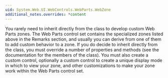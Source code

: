 ```yaml
---
uid: System.Web.UI.WebControls.WebParts.WebZone
additional_notes.overrides: *content
---
```


<p>You rarely need to inherit directly from the <xref href="System.Web.UI.WebControls.WebParts.WebZone"></xref> class to develop custom Web Parts zones. The Web Parts control set contains the specialized zones listed above in the Remarks section, and usually you can derive from one of them to add custom behavior to a zone. If you do decide to inherit directly from the <xref href="System.Web.UI.WebControls.WebParts.WebZone"></xref> class, you must override a number of properties and methods (see the documentation for the members of the <xref href="System.Web.UI.WebControls.WebParts.WebZone"></xref> class). You must also create a custom <xref href="System.Web.UI.WebControls.WebParts.WebPartManager"></xref> control, optionally a custom <xref href="System.Web.UI.WebControls.WebParts.WebPartDisplayMode"></xref> control to create a unique display mode in which to view your zone, and other customizations to make your zone work within the Web Parts control set.</p>


